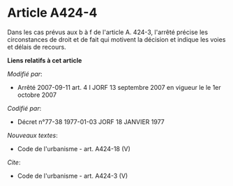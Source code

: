 # Article A424-4

Dans les cas prévus aux b à f de l'article A. 424-3, l'arrêté précise les circonstances de droit et de fait qui motivent la
décision et indique les voies et délais de recours.

**Liens relatifs à cet article**

_Modifié par_:

  - Arrêté 2007-09-11 art. 4 I JORF 13 septembre 2007 en vigueur le le 1er octobre 2007

_Codifié par_:

  - Décret n°77-38 1977-01-03 JORF 18 JANVIER 1977

_Nouveaux textes_:

  - Code de l'urbanisme - art. A424-18 (V)

_Cite_:

  - Code de l'urbanisme - art. A424-3 (V)
